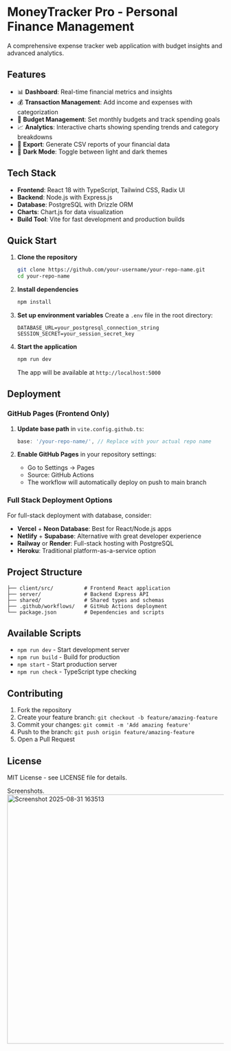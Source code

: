 # MoneyTracker Pro - Personal Finance Management

A comprehensive expense tracker web application with budget insights and advanced analytics.

## Features

- 📊 **Dashboard**: Real-time financial metrics and insights
- 💰 **Transaction Management**: Add income and expenses with categorization
- 🎯 **Budget Management**: Set monthly budgets and track spending goals
- 📈 **Analytics**: Interactive charts showing spending trends and category breakdowns
- 📄 **Export**: Generate CSV reports of your financial data
- 🌙 **Dark Mode**: Toggle between light and dark themes

## Tech Stack

- **Frontend**: React 18 with TypeScript, Tailwind CSS, Radix UI
- **Backend**: Node.js with Express.js
- **Database**: PostgreSQL with Drizzle ORM
- **Charts**: Chart.js for data visualization
- **Build Tool**: Vite for fast development and production builds

## Quick Start

1. **Clone the repository**
   ```bash
   git clone https://github.com/your-username/your-repo-name.git
   cd your-repo-name
   ```

2. **Install dependencies**
   ```bash
   npm install
   ```

3. **Set up environment variables**
   Create a `.env` file in the root directory:
   ```
   DATABASE_URL=your_postgresql_connection_string
   SESSION_SECRET=your_session_secret_key
   ```

4. **Start the application**
   ```bash
   npm run dev
   ```

   The app will be available at `http://localhost:5000`

## Deployment

### GitHub Pages (Frontend Only)

1. **Update base path** in `vite.config.github.ts`:
   ```typescript
   base: '/your-repo-name/', // Replace with your actual repo name
   ```

2. **Enable GitHub Pages** in your repository settings:
   - Go to Settings → Pages
   - Source: GitHub Actions
   - The workflow will automatically deploy on push to main branch

### Full Stack Deployment Options

For full-stack deployment with database, consider:
- **Vercel** + **Neon Database**: Best for React/Node.js apps
- **Netlify** + **Supabase**: Alternative with great developer experience  
- **Railway** or **Render**: Full-stack hosting with PostgreSQL
- **Heroku**: Traditional platform-as-a-service option

## Project Structure

```
├── client/src/          # Frontend React application
├── server/              # Backend Express API
├── shared/              # Shared types and schemas
├── .github/workflows/   # GitHub Actions deployment
└── package.json         # Dependencies and scripts
```

## Available Scripts

- `npm run dev` - Start development server
- `npm run build` - Build for production
- `npm start` - Start production server
- `npm run check` - TypeScript type checking

## Contributing

1. Fork the repository
2. Create your feature branch: `git checkout -b feature/amazing-feature`
3. Commit your changes: `git commit -m 'Add amazing feature'`
4. Push to the branch: `git push origin feature/amazing-feature`
5. Open a Pull Request

## License

MIT License - see LICENSE file for details.

Screenshots.
<img width="1350" height="579" alt="Screenshot 2025-08-31 163513" src="https://github.com/user-attachments/assets/b619659c-3409-4561-8a06-56eaa5e45a7c" />

